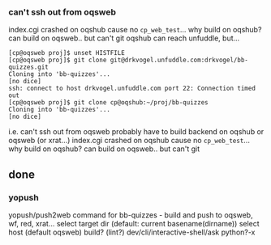 

### can't ssh out from oqsweb

index.cgi crashed on oqshub cause no `cp_web_test`... why build on oqshub? can build on oqsweb.. but can't git
oqshub can reach unfuddle, but...

    [cp@oqsweb proj]$ unset HISTFILE
    [cp@oqsweb proj]$ git clone git@drkvogel.unfuddle.com:drkvogel/bb-quizzes.git
    Cloning into 'bb-quizzes'...
    [no dice]
    ssh: connect to host drkvogel.unfuddle.com port 22: Connection timed out
    [cp@oqsweb proj]$ git clone cp@oqshub:~/proj/bb-quizzes
    Cloning into 'bb-quizzes'...
    [no dice]

i.e. can't ssh out from oqsweb
probably have to build backend on oqshub or oqsweb (or xrat...)
index.cgi crashed on oqshub cause no `cp_web_test`... why build on oqshub? can build on oqsweb.. but can't git

## done

### yopush

yopush/push2web command for bb-quizzes - build and push to oqsweb, wf, red, xrat...
    select target dir (default: current basename(dirname))
    select host (default oqsweb)
    build? (lint?)
 dev/cli/interactive-shell/ask
 python?-x
